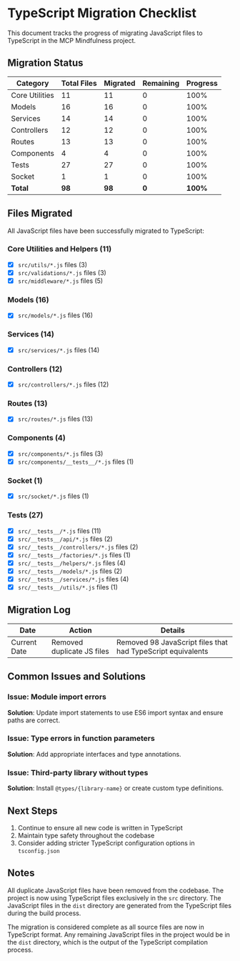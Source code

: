 # TypeScript Migration Checklist

This document tracks the progress of migrating JavaScript files to TypeScript in the MCP Mindfulness project.

## Migration Status

| Category | Total Files | Migrated | Remaining | Progress |
|----------|-------------|----------|-----------|----------|
| Core Utilities | 11 | 11 | 0 | 100% |
| Models | 16 | 16 | 0 | 100% |
| Services | 14 | 14 | 0 | 100% |
| Controllers | 12 | 12 | 0 | 100% |
| Routes | 13 | 13 | 0 | 100% |
| Components | 4 | 4 | 0 | 100% |
| Tests | 27 | 27 | 0 | 100% |
| Socket | 1 | 1 | 0 | 100% |
| **Total** | **98** | **98** | **0** | **100%** |

## Files Migrated

All JavaScript files have been successfully migrated to TypeScript:

### Core Utilities and Helpers (11)
- [x] `src/utils/*.js` files (3)
- [x] `src/validations/*.js` files (3)
- [x] `src/middleware/*.js` files (5)

### Models (16)
- [x] `src/models/*.js` files (16)

### Services (14)
- [x] `src/services/*.js` files (14)

### Controllers (12)
- [x] `src/controllers/*.js` files (12)

### Routes (13)
- [x] `src/routes/*.js` files (13)

### Components (4)
- [x] `src/components/*.js` files (3)
- [x] `src/components/__tests__/*.js` files (1)

### Socket (1)
- [x] `src/socket/*.js` files (1)

### Tests (27)
- [x] `src/__tests__/*.js` files (11)
- [x] `src/__tests__/api/*.js` files (2)
- [x] `src/__tests__/controllers/*.js` files (2)
- [x] `src/__tests__/factories/*.js` files (1)
- [x] `src/__tests__/helpers/*.js` files (4)
- [x] `src/__tests__/models/*.js` files (2)
- [x] `src/__tests__/services/*.js` files (4)
- [x] `src/__tests__/utils/*.js` files (1)

## Migration Log

| Date | Action | Details |
|------|--------|---------|
| Current Date | Removed duplicate JS files | Removed 98 JavaScript files that had TypeScript equivalents |

## Common Issues and Solutions

### Issue: Module import errors
**Solution**: Update import statements to use ES6 import syntax and ensure paths are correct.

### Issue: Type errors in function parameters
**Solution**: Add appropriate interfaces and type annotations.

### Issue: Third-party library without types
**Solution**: Install `@types/{library-name}` or create custom type definitions.

## Next Steps

1. Continue to ensure all new code is written in TypeScript
2. Maintain type safety throughout the codebase
3. Consider adding stricter TypeScript configuration options in `tsconfig.json`

## Notes

All duplicate JavaScript files have been removed from the codebase. The project is now using TypeScript files exclusively in the `src` directory. The JavaScript files in the `dist` directory are generated from the TypeScript files during the build process.

The migration is considered complete as all source files are now in TypeScript format. Any remaining JavaScript files in the project would be in the `dist` directory, which is the output of the TypeScript compilation process. 